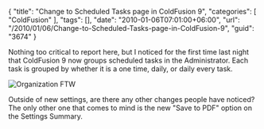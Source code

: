 {
	"title": "Change to Scheduled Tasks page in ColdFusion 9",
	"categories": [
		"ColdFusion"
	],
	"tags": [],
	"date": "2010-01-06T07:01:00+06:00",
	"url": "/2010/01/06/Change-to-Scheduled-Tasks-page-in-ColdFusion-9",
	"guid": "3674"
}

Nothing too critical to report here, but I noticed for the first time last night that ColdFusion 9 now groups scheduled tasks in the Administrator. Each task is grouped by whether it is a one time, daily, or daily every task. 

<img src="http://static.raymondcamden.com/images/tasklist.png" title="Organization FTW" />

Outside of new settings, are there any other changes people have noticed? The only other one that comes to mind is the new "Save to PDF" option on the Settings Summary.